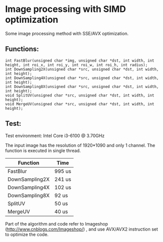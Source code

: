 Image processing with SIMD optimization
==========
Some image processing method with SSE/AVX optimization.

Functions:
----------
```
int FastBlur(unsigned char *img, unsigned char *dst, int width, int height, int roi_x, int roi_y, int roi_w, int roi_h, int radius);
int DownSampling2X(unsigned char *src, unsigned char *dst, int width, int height);
int DownSampling4X(unsigned char *src, unsigned char *dst, int width, int height);
int DownSampling8X(unsigned char *src, unsigned char *dst, int width, int height);
void SplitUV(unsigned char *src, unsigned char *dst, int width, int height);
void MergeUV(unsigned char *src, unsigned char *dst, int width, int height);
```

Test:
----------
Test environment: Intel Core i3-6100 @ 3.70GHz

The input image has the resolution of 1920*1090 and only 1 channel. The function is executed in single thread.

|Function      |Time       |
|--------------|-----------|
|FastBlur      |995 us     |
|DownSampling2X|241 us     |
|DownSampling4X|102 us     |
|DownSampling8X|92 us      |
|SplitUV       |50 us      |
|MergeUV       |40 us      |

Part of the algorithm and code refer to Imageshop (http://www.cnblogs.com/Imageshop/) , and use AVX/AVX2 instruction set to optimize the code.